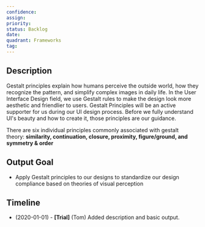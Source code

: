 ```yaml
---
confidence: 
assign: 
priority: 
status: Backlog
date: 
quadrant: Frameworks
tag: 
---
```


## Description

Gestalt principles explain how humans perceive the outside world, how they recognize the pattern, and simplify complex images in daily life. In the User Interface Design field, we use Gestalt rules to make the design look more aesthetic and friendlier to users. Gestalt Principles will be an active supporter for us during our UI design process. Before we fully understand UI's beauty and how to create it, those principles are our guidance.

There are six individual principles commonly associated with gestalt theory: **similarity, continuation, closure, proximity, figure/ground, and symmetry & order**

## Output Goal

* Apply Gestalt principles to our designs to standardize our design compliance based on theories of visual perception

## Timeline

* (2020-01-01) - **[Trial]** (Tom) Added description and basic output.